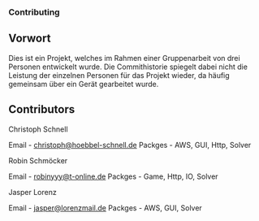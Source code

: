 ### Contributing

## Vorwort
Dies ist ein Projekt, welches im Rahmen einer Gruppenarbeit von drei Personen entwickelt wurde. Die Commithistorie spiegelt dabei nicht die Leistung der einzelnen Personen für das Projekt wieder,
da häufig gemeinsam über ein Gerät gearbeitet wurde.

## Contributors
Christoph Schnell

Email   -   christoph@hoebbel-schnell.de
Packges -   AWS, GUI, Http, Solver



Robin Schmöcker

Email   -   robinyyy@t-online.de
Packges -   Game, Http, IO, Solver



Jasper Lorenz

Email   -   jasper@lorenzmail.de
Packges -   AWS, GUI, Solver 
